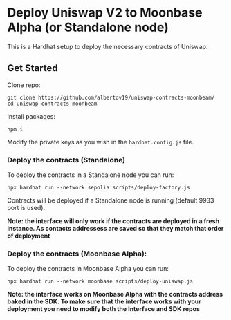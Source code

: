 # Deploy Uniswap V2 to Moonbase Alpha (or Standalone node)

This is a Hardhat setup to deploy the necessary contracts of Uniswap.

## Get Started

Clone repo:

```
git clone https://github.com/albertov19/uniswap-contracts-moonbeam/
cd uniswap-contracts-moonbeam
```

Install packages:

```
npm i
```

Modify the private keys as you wish in the `hardhat.config.js` file.

### Deploy the contracts (Standalone)

To deploy the contracts in a Standalone node you can run:

```
npx hardhat run --network sepolia scripts/deploy-factory.js
```

Contracts will be deployed if a Standalone node is running (default 9933 port is used).

**Note: the interface will only work if the contracts are deployed in a fresh instance. As contacts addressess are saved so that they match that order of deployment**

### Deploy the contracts (Moonbase Alpha):

To deploy the contracts in Moonbase Alpha you can run:

```
npx hardhat run --network moonbase scripts/deploy-uniswap.js
```

**Note: the interface works on Moonbase Alpha with the contracts address baked in the SDK. To make sure that the interface works with your deployment you need to modify both the Interface and SDK repos**
